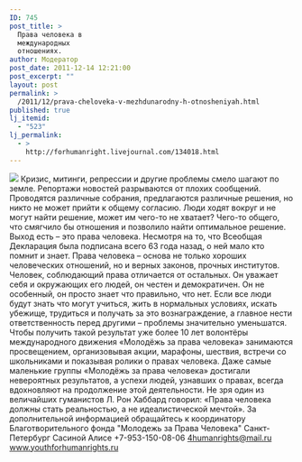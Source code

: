 ```yaml
---
ID: 745
post_title: >
  Права человека в
  международных
  отношениях.
author: Модератор
post_date: 2011-12-14 12:21:00
post_excerpt: ""
layout: post
permalink: >
  /2011/12/prava-cheloveka-v-mezhdunarodny-h-otnosheniyah.html
published: true
lj_itemid:
  - "523"
lj_permalink:
  - >
    http://forhumanright.livejournal.com/134018.html
---
```

<img src="http://cs5338.vk.com/u132145096/132409092/x_5b26039f.jpg" /> Кризис, митинги, репрессии и другие проблемы  смело шагают по земле. Репортажи новостей разрываются от плохих сообщений. Проводятся различные собрания, предлагаются различные решения, но никто не может прийти к общему согласию. 
Люди ходят вокруг и не могут найти решение, может им чего-то не хватает? Чего-то общего, что смягчило бы отношения и позволило найти оптимальное решение. Выход есть – это права человека. Несмотря на то, что Всеобщая Декларация была подписана всего 63 года назад, о ней мало кто помнит и знает. Права человека – основа не только хороших человеческих отношений, но и верных законов, прочных институтов. Человек, соблюдающий права отличается от остальных. Он уважает себя и окружающих его людей, он честен и демократичен. Он не особенный, он просто знает что правильно, что нет. Если все люди будут знать что могут учиться, жить в нормальных условиях, искать убежище, трудиться и получать за это вознаграждение, а главное нести ответственность перед  другими – проблемы значительно уменьшатся.
Чтобы получить такой результат уже более 10 лет волонтёры международного движения «Молодёжь за права человека» занимаются просвещением, организовывая акции, марафоны, шествия, встречи со школьниками и показывая ролики о правах человека. Даже самые маленькие группы «Молодёжь за права человека»  достигали невероятных результатов, а успехи людей, узнавших о правах, всегда вдохновляют на продолжение этой деятельности. Не зря один из величайших гуманистов Л. Рон Хаббард говорил: «Права человека должны стать реальностью, а не идеалистической мечтой».
За дополнительной информацией обращайтесь к координатору
Благотворительного фонда
"Молодежь за Права Человека" Санкт-Петербург 
Сасиной Алисе 
+7-953-150-08-06 
4humanrights@mail.ru
www.youthforhumanrights.ru